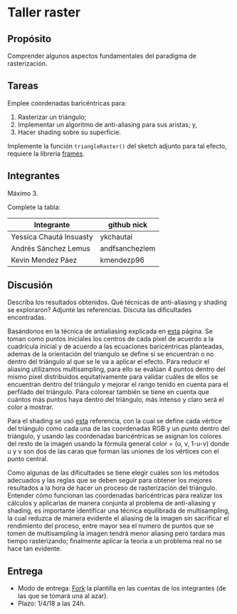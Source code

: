 # Taller raster

## Propósito

Comprender algunos aspectos fundamentales del paradigma de rasterización.

## Tareas

Emplee coordenadas baricéntricas para:

1. Rasterizar un triángulo;
2. Implementar un algoritmo de anti-aliasing para sus aristas; y,
3. Hacer shading sobre su superficie.

Implemente la función ```triangleRaster()``` del sketch adjunto para tal efecto, requiere la librería [frames](https://github.com/VisualComputing/framesjs/releases).

## Integrantes

Máximo 3.

Complete la tabla:

| Integrante | github nick |
|------------|-------------|
| Yessica Chautá Insuasty | ykchautai |
| Andrés Sánchez Lemus | andfsanchezlem |
| Kevin Mendez Páez | kmendezp96 |

## Discusión

Describa los resultados obtenidos. Qué técnicas de anti-aliasing y shading se exploraron? Adjunte las referencias. Discuta las dificultades encontradas.

Basándonos en la técnica de antialiasing explicada en [esta](https://learnopengl.com/Advanced-OpenGL/Anti-Aliasing) página. Se toman como puntos iniciales los centros de cada pixel de acuerdo a la cuadrícula inicial y de acuerdo a las ecuaciones baricéntricas planteadas, ademas de la orientación del triangulo se define si se encuentran o no dentro del triángulo al que se le va a aplicar el efecto. Para reducir el aliasing utilizamos multisampling, para ello se evalúan 4 puntos dentro del mismo pixel distribuidos equitativamente para validar cuáles de ellos se encuentran dentro del triángulo y mejorar el rango tenido en cuenta para el perfilado del triángulo. Para colorear también se tiene en cuenta que cuántos más puntos haya dentro del triángulo, más intenso y claro será el color a mostrar.


Para el shading se usó [esta](https://www.scratchapixel.com/lessons/3d-basic-rendering/ray-tracing-rendering-a-triangle/barycentric-coordinates) referencia, con la cual se define cada vértice del triángulo como cada una de las coordenadas RGB y un punto dentro del triángulo, y usando las coordenadas baricéntricas se asignan los colores del resto de la imagen usando la fórmula general color = (u, v, 1-u-v) donde u y v son dos de las caras que forman las uniones de los vértices con el punto central.

Como algunas de las dificultades se tiene elegir cuáles son los métodos adecuados y las reglas que se deben seguir para obtener los mejores resultados a la hora de hacer un proceso de rasterización del triángulo. Entender cómo funcionan las coordenadas baricéntricas para realizar los cálculos y aplicarlas de manera conjunta al problema de anti-aliasing y shading, es importante identificar una técnica equilibrada de multisampling, la cual reduzca de manera evidente el aliasing de la imagen sin sacrificar el rendimiento del proceso, entre mayor sea el numero de puntos que se tomen de multisampling la imagen tendrá menor aliasing pero tardara mas tiempo rasterizando; finalmente aplicar la teoría a un problema real no se hace tan evidente.

## Entrega

* Modo de entrega: [Fork](https://help.github.com/articles/fork-a-repo/) la plantilla en las cuentas de los integrantes (de las que se tomará una al azar).
* Plazo: 1/4/18 a las 24h.
